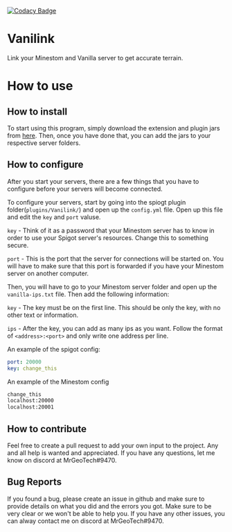 [![Codacy Badge](https://app.codacy.com/project/badge/Grade/588f5c6965ae485f829da4395b24fcab)](https://www.codacy.com/gh/MrGeoTech/Vanilink/dashboard?utm_source=github.com&amp;utm_medium=referral&amp;utm_content=MrGeoTech/Vanilink&amp;utm_campaign=Badge_Grade)
# Vanilink
Link your Minestom and Vanilla server to get accurate terrain.
# How to use
## How to install
To start using this program, simply download the extension and plugin jars from <a href="https://github.com/MrGeoTech/Vanilink/releases/tag/1.0.0">here</a>. Then, once you have done that, you can add the jars to your respective server folders.
## How to configure
After you start your servers, there are a few things that you have to configure before your servers will become connected.

To configure your servers, start by going into the spiogt plugin folder(`plugins/Vanilink/`) and open up the `config.yml` file. Open up this file and edit the `key` and `port` valuse.

`key` - Think of it as a password that your Minestom server has to know in order to use your Spigot server's resources. Change this to something secure.

`port` - This is the port that the server for connections will be started on. You will have to make sure that this port is forwarded if you have your Minestom server on another computer.

Then, you will have to go to your Minestom server folder and open up the `vanilla-ips.txt` file. Then add the following information:

`key` - The key must be on the first line. This should be only the key, with no other text or information.

`ips` - After the key, you can add as many ips as you want. Follow the format of `<address>:<port>` and only write one address per line.

An example of the spigot config:
```config.yml
port: 20000
key: change_this
```
An example of the Minestom config
```vanilla-ips.txt
change_this
localhost:20000
localhost:20001
```
## How to contribute
Feel free to create a pull request to add your own input to the project. Any and all help is wanted and appreciated. If you have any questions, let me know on discord at MrGeoTech#9470.
## Bug Reports
If you found a bug, please create an issue in github and make sure to provide details on what you did and the errors you got. Make sure to be very clear or we won't be able to help you. If you have any other issues, you can alway contact me on discord at MrGeoTech#9470.
